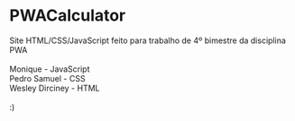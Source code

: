 # PWACalculator

Site HTML/CSS/JavaScript feito para trabalho de 4º bimestre da disciplina PWA<br>
<br>
Monique - JavaScript <br>
Pedro Samuel - CSS <br>
Wesley Dirciney - HTML <br>
<br>
:)
